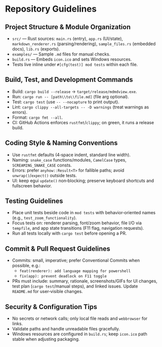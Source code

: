 # Repository Guidelines

## Project Structure & Module Organization
- `src/` — Rust sources: `main.rs` (entry), `app.rs` (UI/state), `markdown_renderer.rs` (parsing/rendering), `sample_files.rs` (embedded docs), `lib.rs` (exports).
- `examples/` — Sample `.md` files for manual checks.
- `build.rs` — Embeds `icon.ico` and sets Windows resources.
- Tests live inline under `#[cfg(test)] mod tests` within each file.

## Build, Test, and Development Commands
- Build: `cargo build --release` → `target/release/mdmdview.exe`.
- Run: `cargo run -- [path\\to\\file.md]` (file arg optional).
- Test: `cargo test` (use `-- --nocapture` to print output).
- Lint: `cargo clippy --all-targets -- -D warnings` (treat warnings as errors).
- Format: `cargo fmt --all`.
- CI: GitHub Actions enforces `rustfmt`/`clippy`; on green, it runs a release build.

## Coding Style & Naming Conventions
- Use `rustfmt` defaults (4‑space indent, standard line width).
- Naming: `snake_case` functions/modules, `CamelCase` types, `SCREAMING_SNAKE_CASE` consts.
- Errors: prefer `anyhow::Result<T>` for fallible paths; avoid `unwrap()`/`expect()` outside tests.
- UI: keep egui `update()` non‑blocking; preserve keyboard shortcuts and fullscreen behavior.

## Testing Guidelines
- Place unit tests beside code in `mod tests` with behavior‑oriented names (e.g., `test_zoom_functionality`).
- Focus tests on: renderer parsing, font/zoom behavior, file I/O via `tempfile`, and app state transitions (F11 flag, navigation requests).
- Run all tests locally with `cargo test` before opening a PR.

## Commit & Pull Request Guidelines
- Commits: small, imperative; prefer Conventional Commits when possible, e.g.:
  - `feat(renderer): add language mapping for powershell`
  - `fix(app): prevent deadlock on F11 toggle`
- PRs must include: summary, rationale, screenshots/GIFs for UI changes, test plan (`cargo test`/manual steps), and linked issues. Update `README.md` for user‑visible changes.

## Security & Configuration Tips
- No secrets or network calls; only local file reads and `webbrowser` for links.
- Validate paths and handle unreadable files gracefully.
- Windows resources are configured in `build.rs`; keep `icon.ico` path stable when adjusting packaging.
